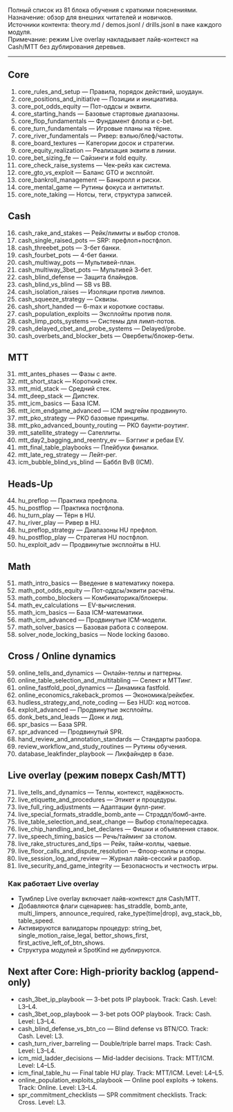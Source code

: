 Полный список из 81 блока обучения с краткими пояснениями.  
Назначение: обзор для внешних читателей и новичков.  
Источники контента: theory.md / demos.jsonl / drills.jsonl в паке каждого модуля.  
Примечание: режим Live overlay накладывает лайв-контекст на Cash/MTT без дублирования деревьев.

---

## Core
1. core_rules_and_setup — Правила, порядок действий, шоудаун.
2. core_positions_and_initiative — Позиции и инициатива.
3. core_pot_odds_equity — Пот-оддсы и эквити.
4. core_starting_hands — Базовые стартовые диапазоны.
5. core_flop_fundamentals — Фундамент флопа и c-bet.
6. core_turn_fundamentals — Игровые планы на тёрне.
7. core_river_fundamentals — Ривер: вэлью/блеф/частоты.
8. core_board_textures — Категории досок и стратегии.
9. core_equity_realization — Реализация эквити в линии.
10. core_bet_sizing_fe — Сайзинги и fold equity.
11. core_check_raise_systems — Чек-рейз как система.
12. core_gto_vs_exploit — Баланс GTO и эксплойт.
13. core_bankroll_management — Банкролл и риски.
14. core_mental_game — Рутины фокуса и антитильт.
15. core_note_taking — Нотсы, теги, структура записей.

## Cash
16. cash_rake_and_stakes — Рейк/лимиты и выбор столов.
17. cash_single_raised_pots — SRP: префлоп+постфлоп.
18. cash_threebet_pots — 3-бет банки.
19. cash_fourbet_pots — 4-бет банки.
20. cash_multiway_pots — Мультивей-план.
21. cash_multiway_3bet_pots — Мультивей 3-бет.
22. cash_blind_defense — Защита блайндов.
23. cash_blind_vs_blind — SB vs BB.
24. cash_isolation_raises — Изоляции против лимпов.
25. cash_squeeze_strategy — Сквизы.
26. cash_short_handed — 6-max и короткие составы.
27. cash_population_exploits — Эксплойты против поля.
28. cash_limp_pots_systems — Системы для лимп-потов.
29. cash_delayed_cbet_and_probe_systems — Delayed/probe.
30. cash_overbets_and_blocker_bets — Овербеты/блокер-беты.

## MTT
31. mtt_antes_phases — Фазы с анте.
32. mtt_short_stack — Короткий стек.
33. mtt_mid_stack — Средний стек.
34. mtt_deep_stack — Дипстек.
35. mtt_icm_basics — База ICM.
36. mtt_icm_endgame_advanced — ICM эндгейм продвинуто.
37. mtt_pko_strategy — PKO базовые принципы.
38. mtt_pko_advanced_bounty_routing — PKO баунти-роутинг.
39. mtt_satellite_strategy — Сателлиты.
40. mtt_day2_bagging_and_reentry_ev — Бэггинг и ребаи EV.
41. mtt_final_table_playbooks — Плейбуки финалки.
42. mtt_late_reg_strategy — Лейт-рег.
43. icm_bubble_blind_vs_blind — Баббл BvB (ICM).

## Heads-Up
44. hu_preflop — Практика префлопа.
45. hu_postflop — Практика постфлопа.
46. hu_turn_play — Тёрн в HU.
47. hu_river_play — Ривер в HU.
48. hu_preflop_strategy — Диапазоны HU префлоп.
49. hu_postflop_play — Стратегия HU постфлоп.
50. hu_exploit_adv — Продвинутые эксплойты в HU.

## Math
51. math_intro_basics — Введение в математику покера.
52. math_pot_odds_equity — Пот-оддсы/эквити расчёты.
53. math_combo_blockers — Комбинаторика/блокеры.
54. math_ev_calculations — EV-вычисления.
55. math_icm_basics — База ICM-математики.
56. math_icm_advanced — Продвинутые ICM-модели.
57. math_solver_basics — Базовая работа с солвером.
58. solver_node_locking_basics — Node locking базово.

## Cross / Online dynamics
59. online_tells_and_dynamics — Онлайн-теллы и паттерны.
60. online_table_selection_and_multitabling — Селект и МТТинг.
61. online_fastfold_pool_dynamics — Динамика fastfold.
62. online_economics_rakeback_promos — Экономика/рейкбек.
63. hudless_strategy_and_note_coding — Без HUD: код нотсов.
64. exploit_advanced — Продвинутые эксплойты.
65. donk_bets_and_leads — Донк и лид.
66. spr_basics — База SPR.
67. spr_advanced — Продвинутый SPR.
68. hand_review_and_annotation_standards — Стандарты разбора.
69. review_workflow_and_study_routines — Рутины обучения.
70. database_leakfinder_playbook — Ликфайндер в базе.

## Live overlay (режим поверх Cash/MTT)
71. live_tells_and_dynamics — Теллы, контекст, надёжность.
72. live_etiquette_and_procedures — Этикет и процедуры.
73. live_full_ring_adjustments — Адаптации фулл-ринг.
74. live_special_formats_straddle_bomb_ante — Стрэддл/бомб-анте.
75. live_table_selection_and_seat_change — Выбор стола/пересадка.
76. live_chip_handling_and_bet_declares — Фишки и объявления ставок.
77. live_speech_timing_basics — Речь/тайминг за столом.
78. live_rake_structures_and_tips — Рейк, тайм-коллы, чаевые.
79. live_floor_calls_and_dispute_resolution — Флоор-коллы и споры.
80. live_session_log_and_review — Журнал лайв-сессий и разбор.
81. live_security_and_game_integrity — Безопасность и честность игры.

### Как работает Live overlay
- Тумблер Live overlay включает лайв-контекст для Cash/MTT.  
- Добавляются флаги сценариев: has_straddle, bomb_ante, multi_limpers, announce_required, rake_type(time|drop), avg_stack_bb, table_speed.  
- Активируются валидаторы процедур: string_bet, single_motion_raise_legal, bettor_shows_first, first_active_left_of_btn_shows.  
- Структура модулей и SpotKind не дублируются.

## Next after Core: High-priority backlog (append-only)

- cash_3bet_ip_playbook — 3-bet pots IP playbook. Track: Cash. Level: L3–L4.
- cash_3bet_oop_playbook — 3-bet pots OOP playbook. Track: Cash. Level: L3–L4.
- cash_blind_defense_vs_btn_co — Blind defense vs BTN/CO. Track: Cash. Level: L3.
- cash_turn_river_barreling — Double/triple barrel maps. Track: Cash. Level: L3–L4.
- icm_mid_ladder_decisions — Mid-ladder decisions. Track: MTT/ICM. Level: L4–L5.
- icm_final_table_hu — Final table HU play. Track: MTT/ICM. Level: L4–L5.
- online_population_exploits_playbook — Online pool exploits → tokens. Track: Online. Level: L3–L4.
- spr_commitment_checklists — SPR commitment checklists. Track: Cross. Level: L3.

